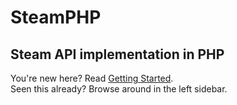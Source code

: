 # SteamPHP
## Steam API implementation in PHP

You're new here? Read [Getting Started](http://steamphp.readthedocs.io/en/latest/Getting%20Started/).<br>
Seen this already? Browse around in the left sidebar.